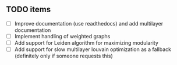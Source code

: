 ## TODO items

- [ ] Improve documentation (use readthedocs) and add multilayer documentation
- [ ] Implement handling of weighted graphs
- [ ] Add support for Leiden algorithm for maximizing modularity
- [ ] Add support for slow multilayer louvain optimization as a fallback (definitely only if someone requests this)